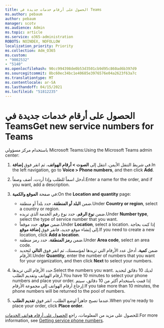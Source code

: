 ```yaml
---
title: الحصول على أرقام خدمات جديدة في Teams
ms.author: pebaum
author: pebaum
manager: scotv
ms.audience: Admin
ms.topic: article
ms.service: o365-administration
ROBOTS: NOINDEX, NOFOLLOW
localization_priority: Priority
ms.collection: Adm_O365
ms.custom:
- "9002532"
- "5140"
ms.openlocfilehash: 90cc994398de0b53d3501cb9d95c860ad6b397d9
ms.sourcegitcommit: 8bc60ec34bc1e40685e3976576e04a2623f63a7c
ms.translationtype: MT
ms.contentlocale: ar-SA
ms.lasthandoff: 04/15/2021
ms.locfileid: "51812235"
---
```

# <a name="get-new-service-numbers-for-teams"></a><span data-ttu-id="4b42c-102">الحصول على أرقام خدمات جديدة في Teams</span><span class="sxs-lookup"><span data-stu-id="4b42c-102">Get new service numbers for Teams</span></span>

<span data-ttu-id="4b42c-103">باستخدام مركز مسؤولي Microsoft Teams:</span><span class="sxs-lookup"><span data-stu-id="4b42c-103">Using the Microsoft Teams admin center:</span></span>

1. <span data-ttu-id="4b42c-104">في شريط التنقل الأيمن، انتقل إلى **الصوت > أرقام الهواتف**، ثم انقر فوق **إضافة**.</span><span class="sxs-lookup"><span data-stu-id="4b42c-104">In the left navigation, go to **Voice > Phone numbers**, and then click **Add**.</span></span>
2. <span data-ttu-id="4b42c-105">أدخل اسماً للطلب وإذا أردت، أضف وصفاً.</span><span class="sxs-lookup"><span data-stu-id="4b42c-105">Enter a name for the order, and if you want, add a description.</span></span>
3. <span data-ttu-id="4b42c-106">في صفحة **الموقع والكمية**:</span><span class="sxs-lookup"><span data-stu-id="4b42c-106">On the **Location and quantity** page:</span></span>

    - <span data-ttu-id="4b42c-107">ضمن **البلد أو المنطقة**، حدد بلداً أو منطقة.</span><span class="sxs-lookup"><span data-stu-id="4b42c-107">Under **Country or region**, select a country or region.</span></span>
    - <span data-ttu-id="4b42c-108">ضمن **نوع الرقم**، حدد نوع رقم الخدمة الذي تريده.</span><span class="sxs-lookup"><span data-stu-id="4b42c-108">Under **Number type**, select the type of service number that you want.</span></span>
    - <span data-ttu-id="4b42c-109">ضمن **موقع**، حدد موقعاً.</span><span class="sxs-lookup"><span data-stu-id="4b42c-109">Under **Location**, select a location.</span></span> <span data-ttu-id="4b42c-110">إذا كنت بحاجة إلى إنشاء موقع جديد، فانقر فوق **إضافة موقع**.</span><span class="sxs-lookup"><span data-stu-id="4b42c-110">If you need to create a new location, click **Add a location**.</span></span>
    - <span data-ttu-id="4b42c-111">ضمن **رمز المنطقة**، حدد رمز منطقة.</span><span class="sxs-lookup"><span data-stu-id="4b42c-111">Under **Area code**, select an area code.</span></span>
    - <span data-ttu-id="4b42c-112">ضمن **كمية**، أدخل عدد الأرقام التي تريدها لمؤسستك، ثم انقر فوق **التالي** لتحديد الأرقام.</span><span class="sxs-lookup"><span data-stu-id="4b42c-112">Under **Quantity**, enter the number of numbers that you want for your organization, and then click **Next** to select your numbers.</span></span>
    
4. <span data-ttu-id="4b42c-113">حدد الأرقام التي تريدها.</span><span class="sxs-lookup"><span data-stu-id="4b42c-113">Select the numbers you want.</span></span> <span data-ttu-id="4b42c-114">لديك 10 دقائق لتحديد أرقام الهواتف وتقديم الطلب.</span><span class="sxs-lookup"><span data-stu-id="4b42c-114">You have 10 minutes to select your phone numbers and place your order.</span></span> <span data-ttu-id="4b42c-115">إذا قمت باستخدام أكثر من 10 دقائق، سيتم إرجاع أرقام الهواتف إلى مجموعة الأرقام.</span><span class="sxs-lookup"><span data-stu-id="4b42c-115">If you take more than 10 minutes, the phone numbers will be returned to the pool of numbers.</span></span>
5. <span data-ttu-id="4b42c-116">عندما تصبح جاهزاً لوضع الطلب، انقر فوق **تقديم الطلب**.</span><span class="sxs-lookup"><span data-stu-id="4b42c-116">When you're ready to place your order, click **Place order**.</span></span>

<span data-ttu-id="4b42c-117">للحصول على مزيد من المعلومات، راجع [الحصول على أرقام هواتف الخدمات](https://docs.microsoft.com/microsoftteams/getting-service-phone-numbers).</span><span class="sxs-lookup"><span data-stu-id="4b42c-117">For more information, see [Getting service phone numbers](https://docs.microsoft.com/microsoftteams/getting-service-phone-numbers).</span></span>
